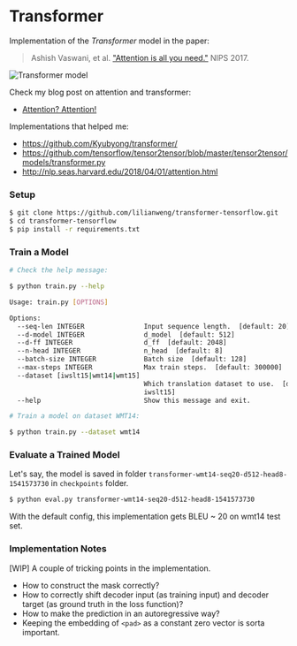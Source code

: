 # Transformer

Implementation of the *Transformer* model in the paper:

> Ashish Vaswani, et al. ["Attention is all you need."](http://papers.nips.cc/paper/7181-attention-is-all-you-need.pdf)
> NIPS 2017.

![Transformer model](https://lilianweng.github.io/lil-log/assets/images/transformer.png)

Check my blog post on attention and transformer:

* [Attention? Attention!](https://lilianweng.github.io/lil-log/2018/06/24/attention-attention.html)

Implementations that helped me:

* https://github.com/Kyubyong/transformer/
* https://github.com/tensorflow/tensor2tensor/blob/master/tensor2tensor/models/transformer.py
* http://nlp.seas.harvard.edu/2018/04/01/attention.html

### Setup

```bash
$ git clone https://github.com/lilianweng/transformer-tensorflow.git
$ cd transformer-tensorflow
$ pip install -r requirements.txt
```

### Train a Model

```bash
# Check the help message:

$ python train.py --help

Usage: train.py [OPTIONS]

Options:
  --seq-len INTEGER               Input sequence length.  [default: 20]
  --d-model INTEGER               d_model  [default: 512]
  --d-ff INTEGER                  d_ff  [default: 2048]
  --n-head INTEGER                n_head  [default: 8]
  --batch-size INTEGER            Batch size  [default: 128]
  --max-steps INTEGER             Max train steps.  [default: 300000]
  --dataset [iwslt15|wmt14|wmt15]
                                  Which translation dataset to use.  [default:
                                  iwslt15]
  --help                          Show this message and exit.

# Train a model on dataset WMT14:

$ python train.py --dataset wmt14
```

### Evaluate a Trained Model

Let's say, the model is saved in folder `transformer-wmt14-seq20-d512-head8-1541573730` in `checkpoints` folder.

```bash
$ python eval.py transformer-wmt14-seq20-d512-head8-1541573730
```

With the default config, this implementation gets BLEU ~ 20 on wmt14 test set.

### Implementation Notes

\[WIP\] A couple of tricking points in the implementation.

* How to construct the mask correctly?
* How to correctly shift decoder input (as training input) and decoder target (as ground truth in the loss function)?
* How to make the prediction in an autoregressive way?
* Keeping the embedding of `<pad>` as a constant zero vector is sorta important.
